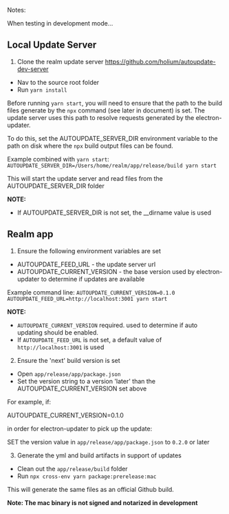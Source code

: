 Notes:

When testing in development mode...

## Local Update Server

1. Clone the realm update server
https://github.com/holium/autoupdate-dev-server

- Nav to the source root folder
- Run `yarn install`

Before running `yarn start`, you will need to ensure that the path to the build files generate by the `npx` command (see later in document) is set. The update server uses this path to resolve requests generated by the electron-updater.

To do this, set the AUTOUPDATE_SERVER_DIR environment variable to the path on disk where the `npx` build output files can be found.

Example combined with `yarn start`: `AUTOUPDATE_SERVER_DIR=/Users/home/realm/app/release/build yarn start`

This will start the update server and read files from the AUTOUPDATE_SERVER_DIR folder

**NOTE:**

- If AUTOUPDATE_SERVER_DIR is not set, the \_\_dirname value is used

## Realm app

1. Ensure the following environment variables are set

- AUTOUPDATE_FEED_URL - the update server url
- AUTOUPDATE_CURRENT_VERSION - the base version used by electron-updater to determine if updates are available

Example command line: `AUTOUPDATE_CURRENT_VERSION=0.1.0 AUTOUPDATE_FEED_URL=http://localhost:3001 yarn start`

**NOTE:**

- `AUTOUPDATE_CURRENT_VERSION` required. used to determine if auto updating should be enabled.
- If `AUTOUPDATE_FEED_URL` is not set, a default value of `http://localhost:3001` is used

2. Ensure the 'next' build version is set

- Open `app/release/app/package.json`
- Set the version string to a version 'later' than the AUTOUPDATE_CURRENT_VERSION set above

For example, if:

AUTOUPDATE_CURRENT_VERSION=0.1.0

in order for electron-updater to pick up the update:

SET the version value in `app/release/app/package.json` to `0.2.0` or later

3. Generate the yml and build artifacts in support of updates

- Clean out the `app/release/build` folder
- Run `npx cross-env yarn package:prerelease:mac`

This will generate the same files as an official Github build.

**Note: The mac binary is not signed and notarized in development**
